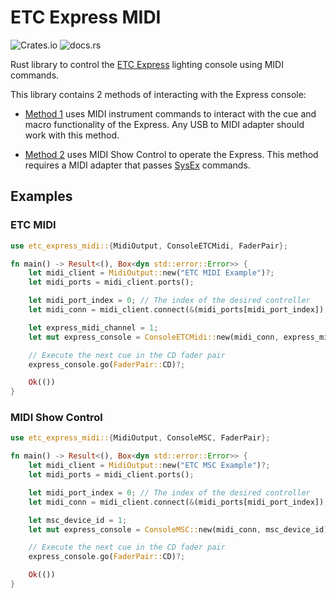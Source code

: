 # ETC Express MIDI

![Crates.io](https://img.shields.io/crates/v/etc-express-midi)
![docs.rs](https://img.shields.io/docsrs/etc-express-midi)

Rust library to control the [ETC Express](https://www.etcconnect.com/Products/Legacy/Console/Others/Express/Support-Articles.aspx) lighting console using MIDI commands.

This library contains 2 methods of interacting with the Express console:
- [Method 1](ConsoleETCMidi) uses MIDI instrument commands to interact with the cue and macro functionality
  of the Express.
  Any USB to MIDI adapter should work with this method.

- [Method 2](ConsoleMSC) uses MIDI Show Control to operate the Express.
  This method requires a MIDI adapter that passes [SysEx](https://en.wikipedia.org/wiki/MIDI#System_Exclusive_messages) commands.

## Examples

### ETC MIDI

```rust
use etc_express_midi::{MidiOutput, ConsoleETCMidi, FaderPair};

fn main() -> Result<(), Box<dyn std::error::Error>> {
    let midi_client = MidiOutput::new("ETC MIDI Example")?;
    let midi_ports = midi_client.ports();

    let midi_port_index = 0; // The index of the desired controller
    let midi_conn = midi_client.connect(&(midi_ports[midi_port_index]), "Example Output")?;

    let express_midi_channel = 1;
    let mut express_console = ConsoleETCMidi::new(midi_conn, express_midi_channel);

    // Execute the next cue in the CD fader pair
    express_console.go(FaderPair::CD)?;

    Ok(())
}
```

### MIDI Show Control

```rust
use etc_express_midi::{MidiOutput, ConsoleMSC, FaderPair};

fn main() -> Result<(), Box<dyn std::error::Error>> {
    let midi_client = MidiOutput::new("ETC MSC Example")?;
    let midi_ports = midi_client.ports();

    let midi_port_index = 0; // The index of the desired controller
    let midi_conn = midi_client.connect(&(midi_ports[midi_port_index]), "Example Output")?;

    let msc_device_id = 1;
    let mut express_console = ConsoleMSC::new(midi_conn, msc_device_id);

    // Execute the next cue in the CD fader pair
    express_console.go(FaderPair::CD)?;

    Ok(())
}
```
